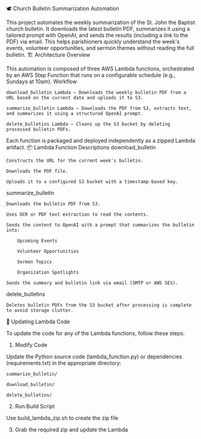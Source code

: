 🕊️ Church Bulletin Summarization Automation

This project automates the weekly summarization of the St. John the Baptist church bulletin. It downloads the latest bulletin PDF, summarizes it using a tailored prompt with OpenAI, and sends the results (including a link to the PDF) via email. This helps parishioners quickly understand the week's events, volunteer opportunities, and sermon themes without reading the full bulletin.
🏗️ Architecture Overview

This automation is composed of three AWS Lambda functions, orchestrated by an AWS Step Function that runs on a configurable schedule (e.g., Sundays at 10am).
Workflow

    download_bulletin Lambda – Downloads the weekly bulletin PDF from a URL based on the current date and uploads it to S3.

    summarize_bulletin Lambda – Downloads the PDF from S3, extracts text, and summarizes it using a structured OpenAI prompt.

    delete_bulletins Lambda – Cleans up the S3 bucket by deleting processed bulletin PDFs.

Each function is packaged and deployed independently as a zipped Lambda artifact.
📦 Lambda Function Descriptions
download_bulletin

    Constructs the URL for the current week's bulletin.

    Downloads the PDF file.

    Uploads it to a configured S3 bucket with a timestamp-based key.

summarize_bulletin

    Downloads the bulletin PDF from S3.

    Uses OCR or PDF text extraction to read the contents.

    Sends the content to OpenAI with a prompt that summarizes the bulletin into:

        Upcoming Events

        Volunteer Opportunities

        Sermon Topics

        Organization Spotlights

    Sends the summary and bulletin link via email (SMTP or AWS SES).

delete_bulletins

    Deletes bulletin PDFs from the S3 bucket after processing is complete to avoid storage clutter.

🔄 Updating Lambda Code

To update the code for any of the Lambda functions, follow these steps:
1. Modify Code

Update the Python source code (lambda_function.py) or dependencies (requirements.txt) in the appropriate directory:

    summarize_bulletin/

    download_bulletin/

    delete_bulletins/

2. Run Build Script

Use build_lambda_zip.sh to create the zip file

3. Grab the required zip and update the Lambda